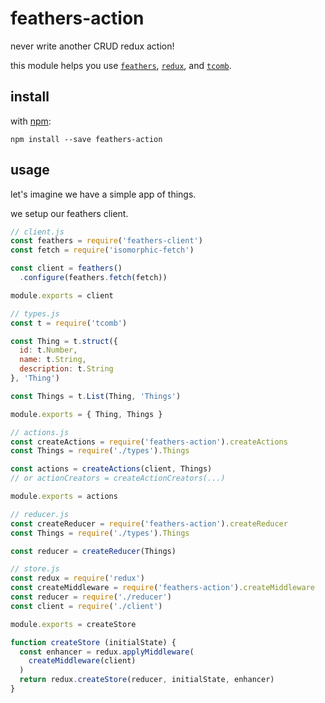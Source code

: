 # feathers-action

never write another CRUD redux action!

this module helps you use [`feathers`](http://feathersjs.com), [`redux`](http://redux.js.org), and [`tcomb`](https://www.npmjs.com/package/tcomb).

## install

with [npm](https://www.npmjs.org):

```shell
npm install --save feathers-action
```

## usage

let's imagine we have a simple app of things.

we setup our feathers client.

```js
// client.js
const feathers = require('feathers-client')
const fetch = require('isomorphic-fetch')

const client = feathers()
  .configure(feathers.fetch(fetch))

module.exports = client
```

```js
// types.js
const t = require('tcomb')

const Thing = t.struct({
  id: t.Number,
  name: t.String,
  description: t.String
}, 'Thing')

const Things = t.List(Thing, 'Things')

module.exports = { Thing, Things }
```

```js
// actions.js
const createActions = require('feathers-action').createActions
const Things = require('./types').Things

const actions = createActions(client, Things)
// or actionCreators = createActionCreators(...)

module.exports = actions
```

```js
// reducer.js
const createReducer = require('feathers-action').createReducer
const Things = require('./types').Things

const reducer = createReducer(Things)
```

```js
// store.js
const redux = require('redux')
const createMiddleware = require('feathers-action').createMiddleware
const reducer = require('./reducer')
const client = require('./client')

module.exports = createStore

function createStore (initialState) {
  const enhancer = redux.applyMiddleware(
    createMiddleware(client)
  )
  return redux.createStore(reducer, initialState, enhancer)
}
```
